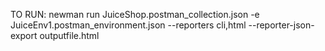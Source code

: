TO RUN: newman run JuiceShop.postman_collection.json -e JuiceEnv1.postman_environment.json --reporters cli,html --reporter-json-export outputfile.html
